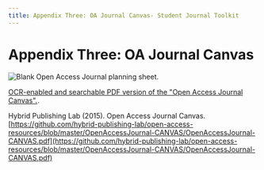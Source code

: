 ```yaml
---
title: Appendix Three: OA Journal Canvas- Student Journal Toolkit
---
```


# Appendix Three: OA Journal Canvas

![Blank Open Access Journal planning sheet.](./assets/app-3-oa-canvas.png)

[OCR-enabled and searchable PDF version of the "Open Access Journal Canvas".](https://raw.githubusercontent.com/hybrid-publishing-lab/open-access-resources/master/OpenAccessJournal-CANVAS/OpenAccessJournal-CANVAS.pdf).

Hybrid Publishing Lab (2015). Open Access Journal Canvas. [https://github.com/hybrid-publishing-lab/open-access-resources/blob/master/OpenAccessJournal-CANVAS/OpenAccessJournal-CANVAS.pdf](https://github.com/hybrid-publishing-lab/open-access-resources/blob/master/OpenAccessJournal-CANVAS/OpenAccessJournal-CANVAS.pdf)
